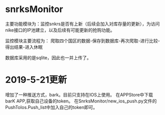 # snrksMonitor
主要功能模块为：监控snkrs是否有上新（后续会加入对库存量的更新），为访问nike接口的IP池建立，以及后续有可能更新的抢购功能。

监控模块主要流程为：
爬取四个国区的数据-保存到数据库-再次爬取-进行比较-得出结果-进入休眠

数据库采用的是sqlite，因此也一并上传了。

# 2019-5-21更新
增加了一种推送方式，bark。目前只支持在IOS上使用。
在APPStore中下载 barK APP,获取自己设备的token。
在SnrksMonitor/new_ios_push.py文件的PushToIos.Push_list中加入自己的token即可。

